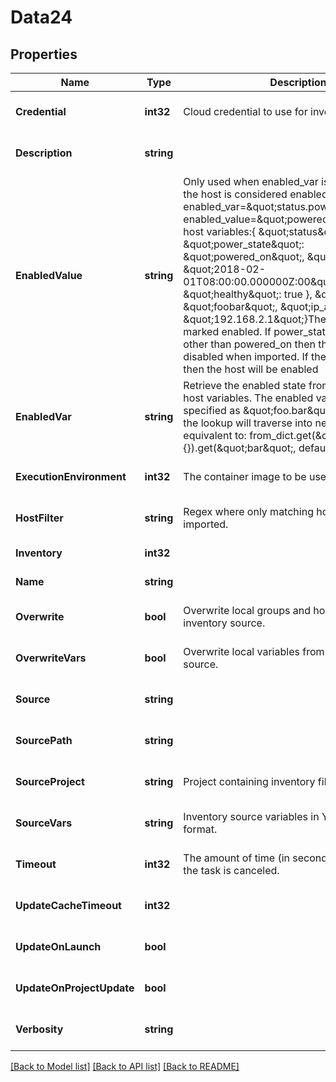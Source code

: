 # Data24

## Properties
Name | Type | Description | Notes
------------ | ------------- | ------------- | -------------
**Credential** | **int32** | Cloud credential to use for inventory updates. | [optional] [default to null]
**Description** | **string** |  | [optional] [default to null]
**EnabledValue** | **string** | Only used when enabled_var is set. Value when the host is considered enabled. For example if enabled_var&#x3D;\&quot;status.power_state\&quot;and enabled_value&#x3D;\&quot;powered_on\&quot; with host variables:{   \&quot;status\&quot;: {     \&quot;power_state\&quot;: \&quot;powered_on\&quot;,     \&quot;created\&quot;: \&quot;2018-02-01T08:00:00.000000Z:00\&quot;,     \&quot;healthy\&quot;: true    },    \&quot;name\&quot;: \&quot;foobar\&quot;,    \&quot;ip_address\&quot;: \&quot;192.168.2.1\&quot;}The host would be marked enabled. If power_state where any value other than powered_on then the host would be disabled when imported. If the key is not found then the host will be enabled | [optional] [default to null]
**EnabledVar** | **string** | Retrieve the enabled state from the given dict of host variables. The enabled variable may be specified as \&quot;foo.bar\&quot;, in which case the lookup will traverse into nested dicts, equivalent to: from_dict.get(\&quot;foo\&quot;, {}).get(\&quot;bar\&quot;, default) | [optional] [default to null]
**ExecutionEnvironment** | **int32** | The container image to be used for execution. | [optional] [default to null]
**HostFilter** | **string** | Regex where only matching hosts will be imported. | [optional] [default to null]
**Inventory** | **int32** |  | [default to null]
**Name** | **string** |  | [default to null]
**Overwrite** | **bool** | Overwrite local groups and hosts from remote inventory source. | [optional] [default to null]
**OverwriteVars** | **bool** | Overwrite local variables from remote inventory source. | [optional] [default to null]
**Source** | **string** |  | [optional] [default to null]
**SourcePath** | **string** |  | [optional] [default to null]
**SourceProject** | **string** | Project containing inventory file used as source. | [optional] [default to null]
**SourceVars** | **string** | Inventory source variables in YAML or JSON format. | [optional] [default to null]
**Timeout** | **int32** | The amount of time (in seconds) to run before the task is canceled. | [optional] [default to null]
**UpdateCacheTimeout** | **int32** |  | [optional] [default to null]
**UpdateOnLaunch** | **bool** |  | [optional] [default to null]
**UpdateOnProjectUpdate** | **bool** |  | [optional] [default to null]
**Verbosity** | **string** |  | [optional] [default to null]

[[Back to Model list]](../README.md#documentation-for-models) [[Back to API list]](../README.md#documentation-for-api-endpoints) [[Back to README]](../README.md)



